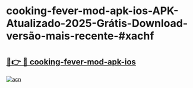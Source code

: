 # cooking-fever-mod-apk-ios-APK-Atualizado-2025-Grátis-Download-versão-mais-recente-#xachf

# <h2><a href="https://ainizakaria.my?title=cooking-fever-mod-apk-ios&ref=24M">🔗👉 🔴 cooking-fever-mod-apk-ios</a></h2>

[![acn](https://github.com/user-attachments/assets/0f9c940e-d8b0-45ae-aac7-cd30a18b3e1c)](https://ainizakaria.my?title=cooking-fever-mod-apk-ios&ref=24M)

